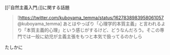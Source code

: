 
[[『自然主義入門』]]に関する話題
> [https://twitter.com/kuboyama_temma/status/1627838983958061057 @kuboyama_temma]
> あとはやっぱり「心理学的本質主義」と言われるより「本質主義的心理」という感じがするけど、どうなんだろう。そこの専門では一般に幼児が主義主張をもつと本気で扱ってるのかしら

たしかに
